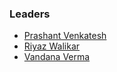 ### Leaders

* [Prashant Venkatesh](mailto:kvprashant@owasp.org)
* [Riyaz Walikar](mailto:riyaz.walikar@owasp.org)
* [Vandana Verma](mailto:vandana.verma@owasp.org)
